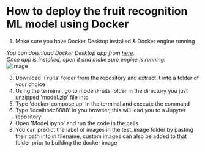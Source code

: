 # How to deploy the fruit recognition ML model using Docker

1. Make sure you have Docker Desktop installed & Docker engine running

*You can download Docker Desktop app from [here](https://www.docker.com/products/docker-desktop/).*  
*Once app is installed, open it and make sure engine is running:*  
![image](https://user-images.githubusercontent.com/98345993/178155347-be1a82e5-6ab9-4e65-bc9b-d556f289a132.png)

3. Download 'Fruits' folder  from the repository and extract it into a folder of your choice
4. Using the terminal, go to model\Fruits folder in the directory you just unzipped 'model.zip' file into
5. Type 'docker-compose up' in the terminal and execute the command
6. Type 'localhost:8888' in you browser, this will lead you to a Jupyter repository
7. Open 'Model.ipynb' and run the code in the cells
8. You can predict the label of images in the test_image folder by pasting their path into in filename, custom images can also be added to that folder prior to building the docker image 

